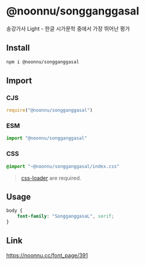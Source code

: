 # @noonnu/songganggasal
송강가사 Light - 한글 시가문학 중에서  가장 뛰어난 평가

## Install
```sh
npm i @noonnu/songganggasal
```
## Import
### CJS
```js
require("@noonnu/songganggasal")
```
### ESM
```js
import "@noonnu/songganggasal"
```
### CSS 
```css
@import "~@noonnu/songganggasal/index.css"
```
> [css-loader](https://github.com/webpack-contrib/css-loader) are required.

## Usage
```css
body {
    font-family: "SongganggasaL", serif;
}
```

## Link
https://noonnu.cc/font_page/391